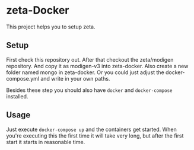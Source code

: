 # zeta-Docker

This project helps you to setup zeta.

## Setup

First check this repository out. After that checkout the zeta/modigen repository. And copy it as modigen-v3 into zeta-docker. Also create a new folder named mongo in zeta-docker. Or you could just adjust the docker-compose.yml and write in your own paths.

Besides these step you should also have ```docker``` and ```docker-compose``` installed.

## Usage

Just execute ```docker-compose up``` and the containers get started. When you're executing this the first time it will take very long, but after the first start it starts in reasonable time.
